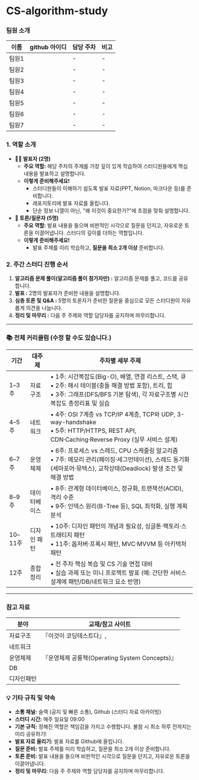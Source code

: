 # CS-algorithm-study

### 팀원 소개

| 이름  | github 아이디 | 담당 주차 | 비고 |
| ----- | ------------- | --------- | ---- |
| 팀원1 |               | -         | -    |
| 팀원2 |               | -         | -    |
| 팀원3 |               | -         | -    |
| 팀원4 |               | -         | -    |
| 팀원5 |               | -         | -    |
| 팀원6 |               | -         | -    |
| 팀원7 |               | -         | -    |

### **1. 역할 소개**

-   **👨‍🏫 발표자 (2명)**
    -   **주요 역할:** 해당 주차의 주제를 가장 깊이 있게 학습하여 스터디원들에게 핵심 내용을 발표하고 설명합니다.
    -   **이렇게 준비해주세요!**
        -   스터디원들이 이해하기 쉽도록 발표 자료(PPT, Notion, 마크다운 등)를 준비합니다.
        -   레포지토리에 발표 자료를 올립니다.
        -   단순 정보 나열이 아닌, "왜 이것이 중요한가?"에 초점을 맞춰 설명합니다.
-   **🤔 토론/질문자 (5명)**
    -   **주요 역할:** 발표 내용을 들으며 비판적인 시각으로 질문을 던지고, 자유로운 토론을 이끌어냅니다. 스터디의 깊이를 더하는 역할입니다.
    -   **이렇게 준비해주세요!**
        -   발표 주제를 미리 학습하고, **질문을 최소 2개 이상** 준비합니다.

### **2. 주간 스터디 진행 순서**

1. **알고리즘 문제 풀이(알고리즘 풀이 참가자만) :** 알고리즘 문제를 풀고, 코드를 공유합니다.
2. **발표 :** 2명의 발표자가 준비한 내용을 설명합니다.
3. **심층 토론 및 Q&A :** 5명의 토론자가 준비한 질문을 중심으로 모든 스터디원이 자유롭게 의견을 나눕니다.
4. **정리 및 마무리 :** 다음 주 주제와 역할 담당자를 공지하며 마무리합니다.

---

### 📚 전체 커리큘럼 (수정 할 수도 있습니다.)

| 기간   | 대주제       | 주차별 세부 주제                                                                                                                                                                                                 |
| ------ | ------------ | -------------------------------------------------------------------------------------------------------------------------------------------------------------------------------------------------------------- |
| 1–3주  | 자료구조     | • 1주: 시간복잡도(Big-O), 배열, 연결 리스트, 스택, 큐<br>• 2주: 해시 테이블(충돌 해결 방법 포함), 트리, 힙<br>• 3주: 그래프(DFS/BFS 기본 탐색), 각 자료구조별 시간복잡도 총정리표 및 실습 |
| 4–5주  | 네트워크     | • 4주: OSI 7계층 vs TCP/IP 4계층, TCP와 UDP, 3-way-handshake<br>• 5주: HTTP/HTTPS, REST API, CDN·Caching·Reverse Proxy (실무 서비스 설계)                                           |
| 6–7주  | 운영체제     | • 6주: 프로세스 vs 스레드, CPU 스케줄링 알고리즘<br>• 7주: 메모리 관리(페이징·세그먼테이션), 스레드 동기화(세마포어·뮤텍스), 교착상태(Deadlock) 발생 조건 및 해결 방법                      |
| 8–9주  | 데이터베이스 | • 8주: 관계형 데이터베이스, 정규화, 트랜잭션(ACID), 격리 수준<br>• 9주: 인덱스 원리(B-Tree 등), SQL 최적화, 실행 계획 분석                                                               |
| 10–11주 | 디자인 패턴  | • 10주: 디자인 패턴의 개념과 필요성, 싱글톤·팩토리·스트래티지 패턴<br>• 11주: 옵저버·프록시 패턴, MVC·MVVM 등 아키텍처 패턴                                                               |
| 12주   | 종합 정리     | • 전 주차 핵심 복습 및 CS 기술 면접 대비<br>• 실습 과제 또는 미니 프로젝트 발표 (예: 간단한 서비스 설계에 패턴/DB/네트워크 요소 반영)                                                   |


---

### 참고 자료
| 분야    | 교재/참고 사이트                                                |
| ----- | -------------------------------------------------------- |
| 자료구조  | 『이것이 코딩테스트다』,  |
| 네트워크  |                 |
| 운영체제  | 『운영체제 공룡책(Operating System Concepts)』                    |
| DB    |                                |
| 디자인패턴 |        |


### 💡 기타 규칙 및 약속

-   **소통 채널:** 슬랙 (공지 및 빠른 소통), Github (스터디 자료 아카이빙)
-   **스터디 시간:** 매주 일요일 09:00
-   **기본 규칙:** 정해진 역할은 책임감을 가지고 수행합니다. 불참 시 최소 하루 전까지는 미리 공유하기!
-   **발표 자료 올리기:** 발표 자료를 Github에 올립니다.
-   **질문 준비:** 발표 주제를 미리 학습하고, 질문을 최소 2개 이상 준비합니다.
-   **토론 준비:** 발표 내용을 들으며 비판적인 시각으로 질문을 던지고, 자유로운 토론을 이끌어냅니다.
-   **정리 및 마무리:** 다음 주 주제와 역할 담당자를 공지하며 마무리합니다.
